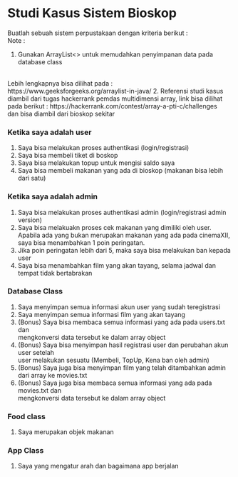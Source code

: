 # Studi Kasus Sistem Bioskop

Buatlah sebuah sistem perpustakaan dengan kriteria berikut : 
<br>
Note : 
1. Gunakan ArrayList<> untuk memudahkan penyimpanan data pada database class
<br>
Lebih lengkapnya bisa dilihat pada : https://www.geeksforgeeks.org/arraylist-in-java/
2. Referensi studi kasus diambil dari tugas hackerrank pemdas multidimensi array, link bisa dilihat pada berikut : https://hackerrank.com/contest/array-a-pti-c/challenges
<br> dan bisa diambil dari bioskop sekitar

### Ketika saya adalah user 
1. Saya bisa melakukan proses authentikasi (login/registrasi)
2. Saya bisa membeli tiket di boskop
3. Saya bisa melakukan topup untuk mengisi saldo saya
4. Saya bisa membeli makanan yang ada di bioskop (makanan bisa lebih dari satu)

### Ketika saya adalah admin
1. Saya bisa melakukan proses authentikasi admin (login/registrasi admin version)
2. Saya bisa melakuakn proses cek makanan yang dimiliki oleh user. Apabila ada yang bukan merupakan makanan yang ada pada cinemaXII, saya bisa menambahkan 1 poin peringatan. 
3. Jika poin peringatan lebih dari 5, maka saya bisa melakukan ban kepada user
4. Saya bisa menambahkan film yang akan tayang, selama jadwal dan tempat tidak bertabrakan

### Database Class
1. Saya menyimpan semua informasi akun user yang sudah teregistrasi
2. Saya menyimpan semua informasi film yang akan tayang
3. (Bonus) Saya bisa membaca semua informasi yang ada pada users.txt dan <br>
mengkonversi data tersebut ke dalam array object
4. (Bonus) Saya bisa menyimpan hasil registrasi user dan perubahan akun user setelah <br>
user melakukan sesuatu (Membeli, TopUp, Kena ban oleh admin)
5. (Bonus) Saya juga bisa menyimpan film yang telah ditambahkan admin dari array ke movies.txt
6. (Bonus) Saya juga bisa membaca semua informasi yang ada pada movies.txt dan <br>
mengkonversi data tersebut ke dalam array object

### Food class
1. Saya merupakan objek makanan

### App Class
1. Saya yang mengatur arah dan bagaimana app berjalan
